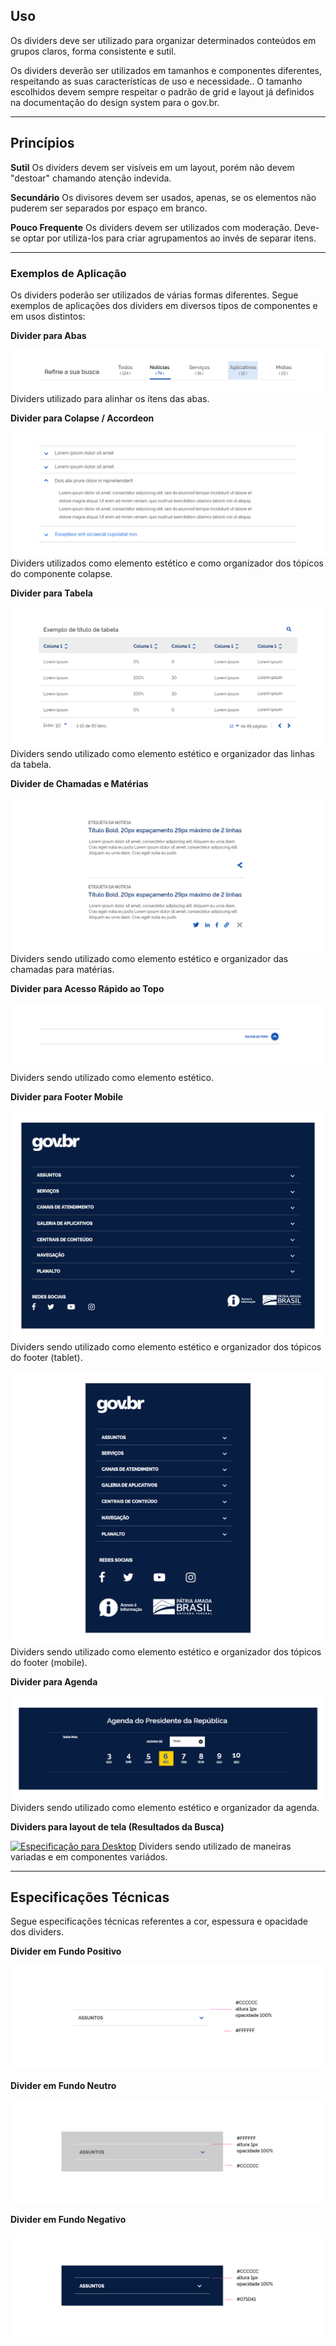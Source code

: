 ## Uso

Os dividers deve ser utilizado para organizar determinados conteúdos em grupos claros, forma consistente e sutil.

Os dividers deverão ser utilizados em tamanhos e componentes diferentes, respeitando as suas características de uso e necessidade.. O tamanho escolhidos devem sempre respeitar o padrão de grid e layout já definidos na documentação do design system para o gov.br.

---

## Princípios

**Sutil**
Os dividers devem ser visíveis em um layout, porém não devem "destoar" chamando atenção indevida.

**Secundário**
Os divisores devem ser usados, ​​apenas, se os elementos não puderem ser separados por espaço em branco.

**Pouco Frequente**
Os dividers devem ser utilizados com moderação. Deve-se optar por utiliza-los para criar agrupamentos ao invés de separar itens.

---

### Exemplos de Aplicação

Os dividers poderão ser utilizados de várias formas diferentes. Segue exemplos de aplicações dos dividers em diversos tipos de componentes e em usos distintos:

**Divider para Abas**

[![Especificação para Desktop](imagens/Separador_Abas.png)](https://xd.adobe.com/view/02ea653b-5fb7-4d97-5668-9d1ff99a3740-74db/)
Dividers utilizado para alinhar os ítens das abas.

**Divider para Colapse / Accordeon**

[![Especificação para Desktop](imagens/Separador_Colapse_Accordeon.png)](https://xd.adobe.com/view/02ea653b-5fb7-4d97-5668-9d1ff99a3740-74db/screen/46438315-7e8c-49cd-843a-fa81d6f18f53/Separador-Colapse-Accordeon)
Dividers utilizados como elemento estético e como organizador dos tópicos do componente colapse.

**Divider para Tabela**

[![Especificação para Desktop](imagens/Separador_Tabela.png)](https://xd.adobe.com/view/02ea653b-5fb7-4d97-5668-9d1ff99a3740-74db/screen/b3354c92-0b60-4a8f-bfdc-c5787de5677a/Separador-Tabela)
Dividers sendo utilizado como elemento estético e organizador das linhas da tabela.

**Divider de Chamadas e Matérias**

[![Especificação para Desktop](imagens/Separador_Chamadas.png)](https://xd.adobe.com/view/02ea653b-5fb7-4d97-5668-9d1ff99a3740-74db/screen/5a7a5fc4-a855-4609-927d-e3465ab11120/Separador-Chamadas)
Dividers sendo utilizado como elemento estético e organizador das chamadas para matérias.

**Divider para Acesso Rápido ao Topo**

[![Especificação para Desktop](imagens/Separador_Acesso_Topo.png)](https://xd.adobe.com/view/02ea653b-5fb7-4d97-5668-9d1ff99a3740-74db/screen/7cd42e4e-5a81-4d2c-9817-7e68f1a64b7d/Separador-Acesso-Topo)
Dividers sendo utilizado como elemento estético.

**Divider para Footer Mobile**

[![Especificação para Desktop](imagens/Separador_Footer_Mobile01.png)](https://xd.adobe.com/view/02ea653b-5fb7-4d97-5668-9d1ff99a3740-74db/screen/ba0b8819-2877-4233-bc58-44b75a00c55c/Separador-Footer-Mobile01)
Dividers sendo utilizado como elemento estético e organizador dos tópicos do footer (tablet).

[![Especificação para Desktop](imagens/Separador_Footer_Mobile02.png)](https://xd.adobe.com/view/02ea653b-5fb7-4d97-5668-9d1ff99a3740-74db/screen/73d5371b-43e0-46c4-9e7d-243b7ddcc2cf/Separador-Footer-Mobile02)
Dividers sendo utilizado como elemento estético e organizador dos tópicos do footer (mobile).

**Divider para Agenda**

[![Especificação para Desktop](imagens/Separador_Agenda.png)](https://xd.adobe.com/view/02ea653b-5fb7-4d97-5668-9d1ff99a3740-74db/screen/9710d7bb-5be2-4210-8fcd-474eb5620db1/Separador-Agenda)
Dividers sendo utilizado como elemento estético e organizador da agenda.

**Dividers para layout de tela (Resultados da Busca)**

[![Especificação para Desktop](imagens/Dividers_LayoutWeb.png)](https://xd.adobe.com/view/02ea653b-5fb7-4d97-5668-9d1ff99a3740-74db/screen/174c84b2-0eb6-4ab4-a606-64e03f31f905/Dividers-LayoutWeb)
Dividers sendo utilizado de maneiras variadas e em componentes variádos.

---

## Especificações Técnicas

Segue especificações técnicas referentes a cor, espessura e opacidade dos dividers.

**Divider em Fundo Positivo**

[![Especificação para Desktop](imagens/Separador_Fundo_Positivo.png)](https://xd.adobe.com/view/02ea653b-5fb7-4d97-5668-9d1ff99a3740-74db/screen/626b8ae0-49b6-4971-8268-43b14b6e7d21/Separador-Fundo-Positivo)

**Divider em Fundo Neutro**

[![Especificação para Desktop](imagens/Separador_Fundo_Neutro.png)](https://xd.adobe.com/view/02ea653b-5fb7-4d97-5668-9d1ff99a3740-74db/screen/936ad9f1-7041-43b3-94a8-803c40e7cc5e/Separador-Fundo-Neutro)

**Divider em Fundo Negativo**

[![Especificação para Desktop](imagens/Separador_Fundo_Negativo.png)](https://xd.adobe.com/view/02ea653b-5fb7-4d97-5668-9d1ff99a3740-74db/screen/b2091b0c-35a2-4dfd-92c9-9e90e12eda69/Separador-Fundo-Negativo)


